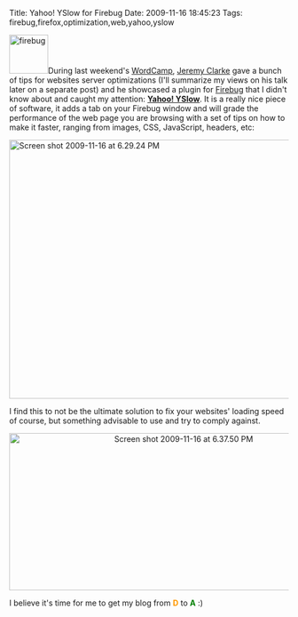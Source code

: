 Title: Yahoo! YSlow for Firebug
Date: 2009-11-16 18:45:23
Tags: firebug,firefox,optimization,web,yahoo,yslow

<img class="alignright size-full wp-image-1020" title="firebug" src="http://stereonaut.net/wp-content/uploads/2009/11/firebug.jpg" alt="firebug" width="70" height="70" />During last weekend's <a href="http://2009.newyork.wordcamp.org/">WordCamp</a>, <a href="http://simianuprising.com/">Jeremy Clarke</a> gave a bunch of tips for websites server optimizations (I'll summarize my views on his talk later on a separate post) and he showcased a plugin for <a href="http://getfirebug.com/">Firebug</a> that I didn't know about and caught my attention: <strong><a href="http://developer.yahoo.com/yslow/">Yahoo! YSlow</a></strong>. It is a really nice piece of software, it adds a tab on your Firebug window and will grade the performance of the web page you are browsing with a set of tips on how to make it faster, ranging from images, CSS, JavaScript, headers, etc:
<p style="text-align: left;"><a rel="attachment wp-att-1018" href="http://stereonaut.net/yahoo-yslow-for-firebug/screen-shot-2009-11-16-at-6-29-24-pm/"><img class="aligncenter size-full wp-image-1018" title="Screen shot 2009-11-16 at 6.29.24 PM" src="http://stereonaut.net/wp-content/uploads/2009/11/Screen-shot-2009-11-16-at-6.29.24-PM.png" alt="Screen shot 2009-11-16 at 6.29.24 PM" width="580" height="466" /></a></p>
<p style="text-align: left;">I find this to not be the ultimate solution to fix your websites' loading speed of course, but something advisable to use and try to comply against.</p>
<p style="text-align: center;"><img class="aligncenter size-full wp-image-1019" title="Screen shot 2009-11-16 at 6.37.50 PM" src="http://stereonaut.net/wp-content/uploads/2009/11/Screen-shot-2009-11-16-at-6.37.50-PM.png" alt="Screen shot 2009-11-16 at 6.37.50 PM" width="613" height="283" /></p>
<p style="text-align: left;">I believe it's time for me to get my blog from <span style="color: #ff9900;"><strong>D</strong></span> to <span style="color: #008000;"><strong>A</strong></span> :)</p>